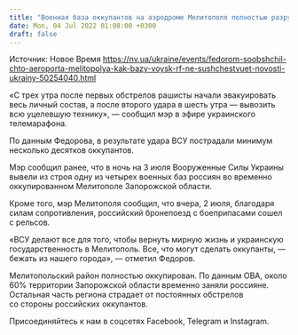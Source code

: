 ```yaml
---
title: "Военная база оккупантов на аэродроме Мелитополя полностью разрушена — мэр Федоров"
date: Mon, 04 Jul 2022 01:08:00 +0300
draft: false
---
```

Источник: Новое Время https://nv.ua/ukraine/events/fedorom-soobshchil-chto-aeroporta-melitopolya-kak-bazy-voysk-rf-ne-sushchestvuet-novosti-ukrainy-50254040.html


«С трех утра после первых обстрелов рашисты начали эвакуировать весь личный состав, а после второго удара в шесть утра — вывозить всю уцелевшую технику», — сообщил мэр в эфире украинского телемарафона.

По данным Федорова, в результате удара ВСУ пострадали минимум несколько десятков оккупантов.

Мэр сообщил ранее, что в ночь на 3 июля Вооруженные Силы Украины вывели из строя одну из четырех военных баз россиян во временно оккупированном Мелитополе Запорожской области.

Кроме того, мэр Мелитополя сообщил, что вчера, 2 июля, благодаря силам сопротивления, российский бронепоезд с боеприпасами сошел с рельсов.

«ВСУ делают все для того, чтобы вернуть мирную жизнь и украинскую государственность в Мелитополь. Все, что могут сделать оккупанты, — бежать из нашего города», — отметил Федоров.

Мелитопольский район полностью оккупирован. По данным ОВА, около 60% территории Запорожской области временно заняли россияне. Остальная часть региона страдает от постоянных обстрелов со стороны российских оккупантов.

Присоединяйтесь к нам в соцсетях Facebook, Telegram и Instagram.
